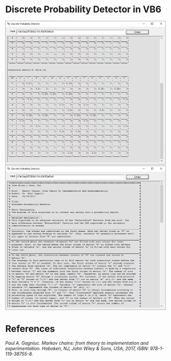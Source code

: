 # Discrete Probability Detector in VB6


![screenshot](https://github.com/Gagniuc/Discrete-Probability-Detector-in-VB6/blob/main/screenshot/DPD%20(1).PNG)
![screenshot](https://github.com/Gagniuc/Discrete-Probability-Detector-in-VB6/blob/main/screenshot/DPD%20(2).PNG)

# References

<i>Paul A. Gagniuc. Markov chains: from theory to implementation and experimentation. Hoboken, NJ,  John Wiley & Sons, USA, 2017, ISBN: 978-1-119-38755-8.</i>
